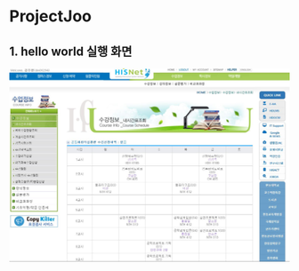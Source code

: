 # ProjectJoo

## 1. hello world 실행 화면
<img src='https://github.com/djm06294/ProjectJoo/blob/main/screenshot/%EC%8B%9C%EA%B0%84%ED%91%9C.JPG?raw=true'>

